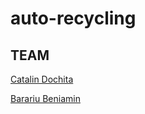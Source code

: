 # auto-recycling

## TEAM

[Catalin Dochita](https://github.com/cdochita)

[Barariu Beniamin](https://github.com/barariubeniamin)
